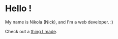 # Hello !
My name is Nikola (Nick), and I'm a web developer. :)

Check out a <a href="https://nlukic97.github.io/" target="_blank">thing I made</a>.

